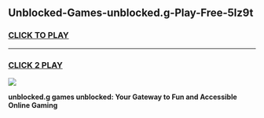 
## Unblocked-Games-unblocked.g-Play-Free-5lz9t
<h3>
<a href="https://premium76.site?title=unblocked.g&ref=23A">CLICK TO PLAY</a></h3>
<hr>

<h3>
<a href="https://premium76.site?title=unblocked.g&ref=23A">CLICK 2 PLAY</a>
  
</h3>

<a href="https://premium76.site?title=unblocked.g&ref=23A"><img src="https://clearcache.store/games.png"></a>


**unblocked.g games unblocked: Your Gateway to Fun and Accessible Online Gaming**
